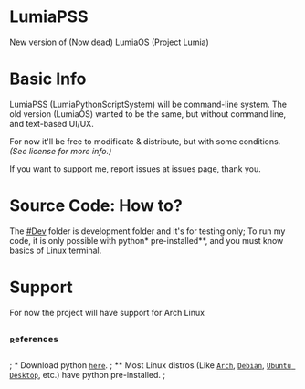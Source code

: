 # LumiaPSS
New version of (Now dead) LumiaOS (Project Lumia)


# Basic Info
LumiaPSS (LumiaPythonScriptSystem) will be command-line system.
The old version (LumiaOS) wanted to be the same, but without command line, and text-based UI/UX.

For now it'll be free to modificate & distribute, but with some conditions. *(See license for more info.)*

If you want to support me, report issues at issues page, thank you.

# Source Code: How to?
The [#Dev](/#Dev) folder is development folder and it's for testing only;
To run my code, it is only possible with python* pre-installed**, and you must know basics of Linux terminal.

# Support
For now the project will have support for Arch Linux

ᴿᵉᶠᵉʳᵉⁿᶜᵉˢ
--
; *  Download python [`here`](https://www.python.org/downloads/). ; ** Most Linux distros (Like [`Arch`](https://archlinux.org), [`Debian`](https://debian.org), [`Ubuntu Desktop`](https://ubuntu.com/download/desktop), etc.) have python pre-installed. ;

<!-- More info soon... -->
